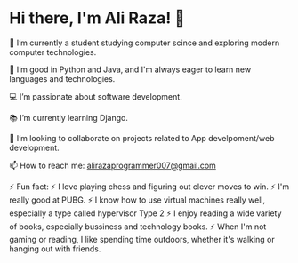 # Hi there, I'm Ali Raza! 👋

🔭 I’m currently a student studying computer scince and exploring modern computer technologies.

🌱 I’m good in Python and Java, and I'm always eager to learn new languages and technologies.

💻 I’m passionate about software development.

📚 I’m currently learning Django.

👯 I’m looking to collaborate on projects related to App develpoment/web development.

📫 How to reach me: alirazaprogrammer007@gmail.com

⚡ Fun fact: 
          ⚡ I love playing chess and figuring out clever moves to win.
          ⚡ I'm really good at PUBG.
          ⚡ I know how to use virtual machines really well, especially a type called hypervisor Type 2
          ⚡ I enjoy reading a wide variety of books, especially bussiness and technology books.
          ⚡ When I'm not gaming or reading, I like spending time outdoors, whether it's walking or hanging out with friends.

<!---
AliRazaProgrammer/AliRazaProgrammer is a ✨ special ✨ repository because its `README.md` (this file) appears on your GitHub profile.
You can click the Preview link to take a look at your changes.
--->

